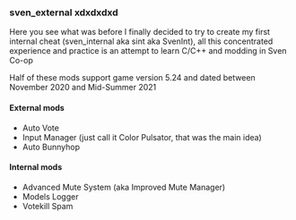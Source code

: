 ### sven_external xdxdxdxd

Here you see what was before I finally decided to try to create my first internal cheat (sven_internal aka sint aka SvenInt), all this concentrated experience and practice is an attempt to learn C/C++ and modding in Sven Co-op

Half of these mods support game version 5.24 and dated between November 2020 and Mid-Summer 2021

#### External mods
* Auto Vote
* Input Manager (just call it Color Pulsator, that was the main idea)
* Auto Bunnyhop

#### Internal mods
* Advanced Mute System (aka Improved Mute Manager)
* Models Logger
* Votekill Spam
